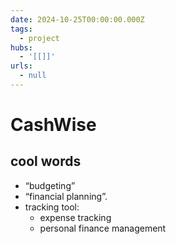 ```yaml
---
date: 2024-10-25T00:00:00.000Z
tags:
  - project
hubs:
  - '[[]]'
urls:
  - null
---
```

# CashWise

## cool words

- “budgeting”
- “financial planning”.
- tracking tool:
  + expense tracking
  + personal finance management

